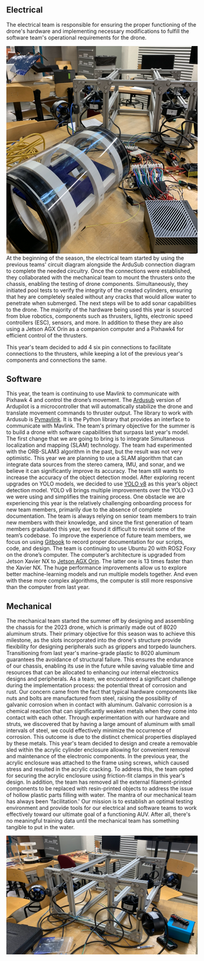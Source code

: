 ## Electrical

The electrical team is responsible for ensuring the proper functioning of the drone's hardware and implementing necessary modifications to fulfill the software team's operational requirements for the drone. 

![img](/static/images/blog/post-7.jpg)
At the beginning of the season, the electrical team started by using the previous teams' circuit diagram alongside the ArduSub connection diagram to complete the needed circuitry. Once the connections were established, they collaborated with the mechanical team to mount the thrusters onto the chassis, enabling the testing of drone components. Simultaneously, they initiated pool tests to verify the integrity of the created cylinders, ensuring that hey are completely sealed without any cracks that would allow water to penetrate when submerged. The next steps will be to add sonar capabilities to the drone. 
The majority of the hardware being used this year is sourced from blue robotics, components such as thrusters, lights, electronic speed controllers (ESC), sensors, and more. In addition to these they are also using a Jetson AGX Orin as a companion computer and a Pixhawk4 for efficient control of the thrusters. 

This year's team decided to add 4 six pin connections to facilitate connections to the thrusters, while keeping a lot of the previous year's components and connections the same. 

## Software 

This year, the team is continuing to use Mavlink to communicate with Pixhawk 4 and control the drone’s movement. The [Ardusub](https://www.ardusub.com/) version of Ardupilot is a microcontroller that will automatically stabilize the drone and translate movement commands to thruster output. The library to work with Ardusub is [Pymavlink](https://github.com/ArduPilot/pymavlink). It is the Python library that provides an interface to communicate with Mavlink.
The team's primary objective for the summer is to build a drone with software capabilities that surpass last year's model. The first change that we are going to bring is to integrate Simultaneous localization and mapping (SLAM) technology. The team had experimented with the ORB-SLAM3 algorithm in the past, but the result was not very optimistic. This year we are planning to use a SLAM algorithm that can integrate data sources from the stereo camera, IMU, and sonar, and we believe it can significantly improve its accuracy. 
The team still wants to increase the accuracy of the object detection model. After exploring recent upgrades on YOLO models, we decided to use [YOLO v8](https://github.com/ultralytics/ultralytics) as this year’s object detection model. YOLO v8 brings multiple improvements over the YOLO v3 we were using and simplifies the training process. 
One obstacle we are experiencing this year is the relatively challenging onboarding process for new team members, primarily due to the absence of complete documentation. The team is always relying on senior team members to train new members with their knowledge, and since the first generation of team members graduated this year, we found it difficult to revisit some of the team’s codebase. To improve the experience of future team members, we focus on using [Gitbook](https://docs.lehighur.org/) to record proper documentation for our scripts, code, and design.
The team is continuing to use Ubuntu 20 with ROS2 Foxy on the drone’s computer. The computer’s architecture is upgraded from Jetson Xavier NX to [Jetson AGX Orin](https://www.nvidia.com/en-us/autonomous-machines/embedded-systems/jetson-orin/). The latter one is 13 times faster than the Xavier NX. The huge performance improvements allow us to explore better machine-learning models and run multiple models together. And even with these more complex algorithms, the computer is still more responsive than the computer from last year.

## Mechanical 


The mechanical team started the summer off by designing and assembling the chassis for the 2023 drone, which is primarily made out of 8020 aluminum struts. Their primary objective for this season was to achieve this milestone, as the slots incorporated into the drone's structure provide flexibility for designing peripherals such as grippers and torpedo launchers. Transitioning from last year's marine-grade plastic to 8020 aluminum guarantees the avoidance of structural failure. This ensures the endurance of our chassis, enabling its use in the future while saving valuable time and resources that can be allocated to enhancing our internal electronics designs and peripherals.
As a team, we encountered a significant challenge during the implementation process: the potential threat of corrosion and rust. Our concern came from the fact that typical hardware components like nuts and bolts are manufactured from steel, raising the possibility of galvanic corrosion when in contact with aluminum. Galvanic corrosion is a chemical reaction that can significantly weaken metals when they come into contact with each other. Through experimentation with our hardware and struts, we discovered that by having a large amount of aluminum with small intervals of steel, we could effectively minimize the occurrence of corrosion. This outcome is due to the distinct chemical properties displayed by these metals.
This year's team decided to design and create a removable sled within the acrylic cylinder enclosure allowing for convenient removal and maintenance of the electronic components. In the previous year, the acrylic enclosure was attached to the frame using screws, which caused stress and resulted in the acrylic cracking. To address this, the team opted for securing the acrylic enclosure using friction-fit clamps in this year's design. In addition, the team has removed all the external filament-printed components to be replaced with resin-printed objects to address the issue of hollow plastic parts filling with water. 
The mantra of our mechanical team has always been 'facilitation.' Our mission is to establish an optimal testing environment and provide tools for our electrical and software teams to work effectively toward our ultimate goal of a functioning AUV. After all, there's no meaningful training data until the mechanical team has something tangible to put in the water.

![img](/static/images/blog/post-8.jpg)
